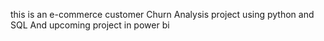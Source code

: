 this is an e-commerce customer Churn Analysis project using python and SQL And upcoming project in power bi
